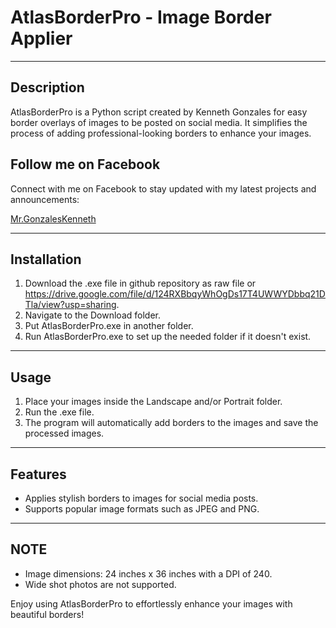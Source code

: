# AtlasBorderPro - Image Border Applier

---

## Description

AtlasBorderPro is a Python script created by Kenneth Gonzales for easy border overlays of images to be posted on social media. It simplifies the process of adding professional-looking borders to enhance your images.

## Follow me on Facebook

Connect with me on Facebook to stay updated with my latest projects and announcements:

[Mr.GonzalesKenneth](https://www.facebook.com/mr.gonzaleskenneth)

---

## Installation

1. Download the .exe file in github repository as raw file or https://drive.google.com/file/d/124RXBbqyWhOgDs17T4UWWYDbbq21DTla/view?usp=sharing.
2. Navigate to the Download folder.
3. Put AtlasBorderPro.exe in another folder.
4. Run AtlasBorderPro.exe to set up the needed folder if it doesn't exist.

---

## Usage

1. Place your images inside the Landscape and/or Portrait folder.
2. Run the .exe file.
3. The program will automatically add borders to the images and save the processed images.

---

## Features

- Applies stylish borders to images for social media posts.
- Supports popular image formats such as JPEG and PNG.

---

## NOTE

- Image dimensions: 24 inches x 36 inches with a DPI of 240.
- Wide shot photos are not supported.

Enjoy using AtlasBorderPro to effortlessly enhance your images with beautiful borders!
